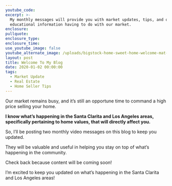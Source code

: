 ```yaml
---
youtube_code:
excerpt: >-
  My monthly messages will provide you with market updates, tips, and other
  educational information having to do with our market.
enclosure:
pullquote:
enclosure_type:
enclosure_time:
use_youtube_image: false
youtube_alternate_image: /uploads/bigstock-home-sweet-home-welcome-mat-m-235686472.jpg
layout: post
title: Welcome To My Blog
date: 2020-01-02 00:00:00
tags:
  - Market Update
  - Real Estate
  - Home Seller Tips
---
```


Our market remains busy, and it’s still an opportune time to command a high price selling your home.&nbsp;&nbsp;

**I know what’s happening in the Santa Clarita and Los Angeles areas, specifically pertaining to home values, that will directly affect you.**

So, I’ll be posting two monthly video messages on this blog to keep you updated.&nbsp;

They will be valuable and useful in helping you stay on top of what’s happening in the community.

Check back because content will be coming soon\!

I’m excited to keep you updated on what’s happening in the Santa Clarita and Los Angeles areas\!